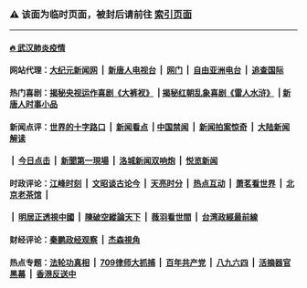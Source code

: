 ### ⚠️ 该面为临时页面，被封后请前往 [索引页面](../link4.md)

---

#### [🔥 武汉肺炎疫情](http://159.89.147.235:10000/videos/corona/)

#### 网站代理：[大纪元新闻网](http://159.89.147.235:10080/gb/) &nbsp;|&nbsp; [新唐人电视台](http://159.89.147.235:8808/gb/) &nbsp;|&nbsp; [网门](http://159.89.147.235:11000/) &nbsp;|&nbsp; [自由亚洲电台](http://159.89.147.235:9800/mandarin/) &nbsp;|&nbsp; [追查国际](http://159.89.147.235:10010/)

#### 热门喜剧：[揭秘央视运作喜剧《大裤衩》](http://159.89.147.235:10000/videos/res/big-shorts/) &nbsp;|&nbsp;[揭秘红朝乱象喜剧《雷人水浒》](http://159.89.147.235:10000/videos/res/OutlawsOfMarsh/) &nbsp;|&nbsp;[新唐人时事小品](http://159.89.147.235:10000/videos/res/comedy/)

#### 新闻点评：[世界的十字路口](http://159.89.147.235/tanghao/) &nbsp;|&nbsp; [新闻看点](http://159.89.147.235/news-insight/) &nbsp;|&nbsp;[中国禁闻](http://159.89.147.235/ntdtv-news/) &nbsp;|&nbsp; [新闻拍案惊奇](http://159.89.147.235/dayu/) &nbsp;|&nbsp; [大陆新闻解读](http://159.89.147.235/ntdtv-comedy/)
####   &nbsp;|&nbsp;  [今日点击](http://159.89.147.235/news-click/)  &nbsp;|&nbsp; [新聞第一現場](http://159.89.147.235/primary-scene/) &nbsp;|&nbsp; [洛城新闻双响炮](http://159.89.147.235/la-news/) &nbsp;|&nbsp; [悦览新闻](http://159.89.147.235/dingyue/)

#### 时政评论：[江峰时刻](http://159.89.147.235/today-in-history/) &nbsp;|&nbsp; [文昭谈古论今](http://159.89.147.235/wenzhao/) &nbsp;|&nbsp; [天亮时分](http://159.89.147.235/tianliang/) &nbsp;|&nbsp; [热点互动](http://159.89.147.235/ntdtv-rdhd/) &nbsp;|&nbsp; [萧茗看世界](http://159.89.147.235/simonegao/) &nbsp;|&nbsp; [北京老茶馆](http://159.89.147.235/teahouse/)  &nbsp;|&nbsp;  
####   &nbsp;|&nbsp;  [明居正透視中國](http://159.89.147.235/decoding-china/)  &nbsp;|&nbsp; [陳破空縱論天下](http://159.89.147.235/pokong/)  &nbsp;|&nbsp; [薇羽看世間](http://159.89.147.235/weiyu/)  &nbsp;|&nbsp; [台湾政經最前線](http://159.89.147.235/taiwan/)   

#### 财经评论：[秦鹏政经观察](http://159.89.147.235/qinpeng/) &nbsp;|&nbsp; [杰森視角 ](http://159.89.147.235/jason/)

#### 热点专题：[法轮功真相](http://159.89.147.235:10000/videos/truth.html) &nbsp;|&nbsp; [709律师大抓捕](http://159.89.147.235:10000/videos/709/) &nbsp;|&nbsp; [百年共产党](http://159.89.147.235:10000/videos/ccp.html) &nbsp;|&nbsp; [八九六四](http://159.89.147.235:10000/videos/88/)  &nbsp;|&nbsp; [活摘器官黑幕](http://159.89.147.235:10000/videos/res/Organs/)  &nbsp;|&nbsp; [香港反送中](http://159.89.147.235:10000/videos/res/hk/) 

<img src='http://gfw-breaker.win/link4.md' width='0px' height='0px'/>

